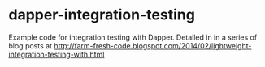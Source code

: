 dapper-integration-testing
==========================

Example code for integration testing with Dapper. Detailed in
in a series of blog posts at http://farm-fresh-code.blogspot.com/2014/02/lightweight-integration-testing-with.html
